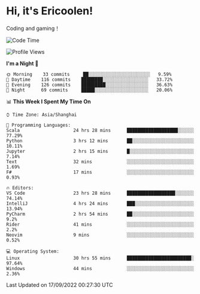 # Hi, it's Ericoolen!
Coding and gaming！

<!--START_SECTION:waka-->
![Code Time](http://img.shields.io/badge/Code%20Time-391%20hrs%2024%20mins-blue)

![Profile Views](http://img.shields.io/badge/Profile%20Views-0-blue)

**I'm a Night 🦉** 

```text
🌞 Morning    33 commits     ██░░░░░░░░░░░░░░░░░░░░░░░   9.59% 
🌆 Daytime    116 commits    ████████░░░░░░░░░░░░░░░░░   33.72% 
🌃 Evening    126 commits    █████████░░░░░░░░░░░░░░░░   36.63% 
🌙 Night      69 commits     █████░░░░░░░░░░░░░░░░░░░░   20.06%

```


📊 **This Week I Spent My Time On** 

```text
⌚︎ Time Zone: Asia/Shanghai

💬 Programming Languages: 
Scala                    24 hrs 28 mins      ███████████████████░░░░░░   77.29% 
Python                   3 hrs 12 mins       ██░░░░░░░░░░░░░░░░░░░░░░░   10.11% 
Jupyter                  2 hrs 15 mins       █░░░░░░░░░░░░░░░░░░░░░░░░   7.14% 
Text                     32 mins             ░░░░░░░░░░░░░░░░░░░░░░░░░   1.69% 
F#                       17 mins             ░░░░░░░░░░░░░░░░░░░░░░░░░   0.93%

🔥 Editors: 
VS Code                  23 hrs 28 mins      ██████████████████░░░░░░░   74.14% 
IntelliJ                 4 hrs 24 mins       ███░░░░░░░░░░░░░░░░░░░░░░   13.94% 
PyCharm                  2 hrs 54 mins       ██░░░░░░░░░░░░░░░░░░░░░░░   9.2% 
Rider                    41 mins             ░░░░░░░░░░░░░░░░░░░░░░░░░   2.2% 
Neovim                   9 mins              ░░░░░░░░░░░░░░░░░░░░░░░░░   0.52%

💻 Operating System: 
Linux                    30 hrs 55 mins      ████████████████████████░   97.64% 
Windows                  44 mins             ░░░░░░░░░░░░░░░░░░░░░░░░░   2.36%

```


 Last Updated on 17/09/2022 00:27:30 UTC
<!--END_SECTION:waka-->

